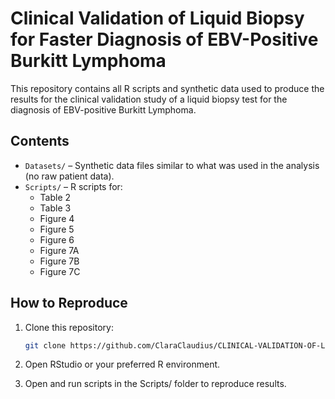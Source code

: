 # Clinical Validation of Liquid Biopsy for Faster Diagnosis of EBV-Positive Burkitt Lymphoma

This repository contains all R scripts and synthetic data used to produce the results for the clinical validation study of a liquid biopsy test for the diagnosis of EBV-positive Burkitt Lymphoma.

## Contents
- `Datasets/` – Synthetic data files similar to what was used in the analysis (no raw patient data).
- `Scripts/` – R scripts for:
  - Table 2 
  - Table 3
  - Figure 4
  - Figure 5
  - Figure 6
  - Figure 7A
  - Figure 7B
  - Figure 7C

## How to Reproduce
1. Clone this repository:
   ```bash
   git clone https://github.com/ClaraClaudius/CLINICAL-VALIDATION-OF-LIQUID-BIOPSY-FOR-FASTER-DIAGNOSIS-OF-EBV-POSITIVE-BURKITT-LYMPHOMA.git ```

2. Open RStudio or your preferred R environment.

3. Open and run scripts in the Scripts/ folder to reproduce results.
